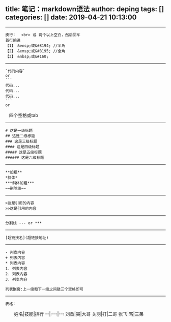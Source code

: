 title: 笔记：markdown语法
author: deping
tags: []
categories: []
date: 2019-04-21 10:13:00
---
***

	换行：  <br> 或 两个以上空白，然后回车
    首行缩进
    【1】 &ensp;或&#8194; //半角
	【2】 &emsp;或&#8195; //全角
	【3】 &nbsp;或&#160;
***

	`代码内容` 
    or 
	```
    代码...
  	代码...
  	代码... 
    ```		
    or
    四个空格或tab

<!--more-->

***
    # 这是一级标题  
	## 这是二级标题  
	### 这是三级标题  
	#### 这是四级标题  
	##### 这是五级标题  
	###### 这是六级标题 
***
	
    **加粗**   
	*斜体*  
	***斜体加粗***  
	~~删除线~~  
***

	>这是引用的内容  
	>>这是引用的内容  
***

	分割线	--- or *** 
***

	[超链接名](超链接地址)
***

	- 列表内容  
	+ 列表内容  
	* 列表内容   
	1. 列表内容  
    2. 列表内容  
    3. 列表内容
    
    列表嵌套:上一级和下一级之间敲三个空格即可
***

	表格：
    
    姓名|技能|排行
	--|:--:|--:
	刘备|哭|大哥
	关羽|打|二哥
	张飞|骂|三弟